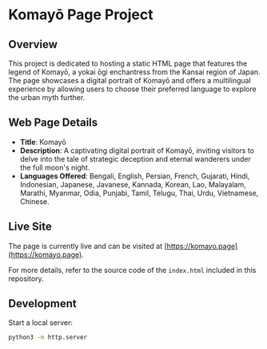 # Komayō Page Project

## Overview

This project is dedicated to hosting a static HTML page that features the legend of Komayō, a yokai ōgi enchantress from the Kansai region of Japan. The page showcases a digital portrait of Komayō and offers a multilingual experience by allowing users to choose their preferred language to explore the urban myth further.

## Web Page Details

- **Title**: Komayō
- **Description**: A captivating digital portrait of Komayō, inviting visitors to delve into the tale of strategic deception and eternal wanderers under the full moon's night.
- **Languages Offered**: Bengali, English, Persian, French, Gujarati, Hindi, Indonesian, Japanese, Javanese, Kannada, Korean, Lao, Malayalam, Marathi, Myanmar, Odia, Punjabi, Tamil, Telugu, Thai, Urdu, Vietnamese, Chinese.

## Live Site

The page is currently live and can be visited at [https://komayo.page](https://komayo.page).

For more details, refer to the source code of the `index.html` included in this repository.

## Development

Start a local server:

```sh
python3 -m http.server
```
